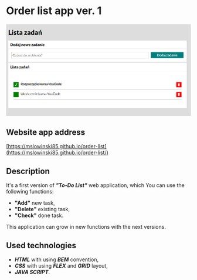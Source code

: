 # Order list app ver. 1

![Order_list](https://github.com/mslowinski85/order-list/blob/main/images/print_screen.png)

## Website app address

[https://mslowinski85.github.io/order-list](https://mslowinski85.github.io/order-list/)

## Description

It's a first version of ***"To-Do List"*** web application, which You can use the following functions:
- **"Add"** new task,
- **"Delete"** existing task,
- **"Check"** done task.

This application can grow in new functions with the next versions.

## Used technologies

- ***HTML*** with using ***BEM*** convention,
- ***CSS*** with using ***FLEX*** and ***GRID*** layout,
- ***JAVA SCRIPT***.
